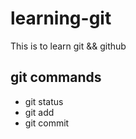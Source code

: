 # learning-git

This is to learn git &amp;&amp; github

## git commands

- git status
- git add
- git commit
